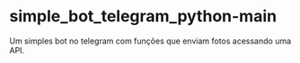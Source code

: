 # simple_bot_telegram_python-main
Um simples bot no telegram com funções que enviam fotos acessando uma API.
